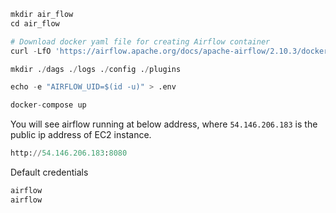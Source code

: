 ```python
mkdir air_flow
cd air_flow

# Download docker yaml file for creating Airflow container
curl -LfO 'https://airflow.apache.org/docs/apache-airflow/2.10.3/docker-compose.yaml'

mkdir ./dags ./logs ./config ./plugins

echo -e "AIRFLOW_UID=$(id -u)" > .env

docker-compose up
```

You will see airflow running at below address, where `54.146.206.183` is the public ip address of EC2 instance.
```python
http://54.146.206.183:8080
```
Default credentials
```python
airflow
airflow
```
